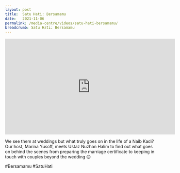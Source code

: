 ```yaml
---
layout: post
title:  Satu Hati: Bersamamu
date:   2021-11-06
permalink: /media-centre/videos/satu-hati-bersamamu/
breadcrumb: Satu Hati: Bersamamu
---
```


<div class="bp-youtube">
<iframe width="560" height="315" src="https://www.youtube.com/embed/bzZA5qJOfdg" title="YouTube video player" frameborder="0" allow="accelerometer; autoplay; clipboard-write; encrypted-media; gyroscope; picture-in-picture" allowfullscreen></iframe>
</div>

We see them at weddings but what truly goes on in the life of a Naib Kadi? Our host, Marina Yusoff, meets Ustaz Nuzhan Halim to find out what goes on behind the scenes from preparing the marriage certificate to keeping in touch with couples beyond the wedding 😉

#Bersamamu #SatuHati
